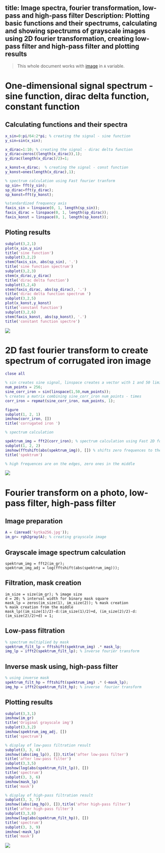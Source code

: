 title: Image spectra, fourier transformation, low-pass and high-pass filter
Description: Plotting basic functions and their spectrums, calculating and showing spectrums of grayscale images using 2D fourier transformation, creating low-pass filter and high-pass filter and plotting results 
---
>This whole document works with [image](/zodoc/assets/img/kytka256.jpg) in `A` variable.
# One-dimensional signal spectrum - sine function, dirac delta function, constant function
## Calculating functions and their spectra
```matlab
x_sin=0:pi/64:2*pi; % creating the signal - sine function
y_sin=sin(x_sin);

x_dirac=1:10; % creating the signal - dirac delta function
y_dirac=zeros((length(x_dirac)),1);
y_dirac(length(x_dirac)/2)=1;

x_konst=x_dirac;  % creating the signal - const function
y_konst=ones(length(x_dirac),1);

% spectrum calculation using Fast fourier tranform
sp_sin= fft(y_sin); 
sp_dirac=fft(y_dirac); 
sp_konst=fft(y_konst); 

%standardized frequency axis
faxis_sin = linspace(0, 1, length(sp_sin)); 
faxis_dirac = linspace(0, 1, length(sp_dirac)); 
faxis_konst = linspace(0, 1, length(sp_konst)); 
```
## Ploting results
``` matlab
subplot(3,2,1) 
plot(x_sin,y_sin)
title('sine function')
subplot(3,2,2)
stem(faxis_sin, abs(sp_sin), '.')
title('sine function spectrum')
subplot(3,2,3)
stem(x_dirac,y_dirac)
title('dirac delta function')
subplot(3,2,4)
stem(faxis_dirac, abs(sp_dirac), '.')
title('dirac delta function spectrum ')
subplot(3,2,5)
plot(x_konst,y_konst)
title('constant function')
subplot(3,2,6)
stem(faxis_konst, abs(sp_konst), '.')
title('constant function spectre')
```
![](media/spect1.png)
# 2D fast fourier transform to create spectrum of corrugated iron image
``` matlab
close all

% sin creates sine signal, linspace creates a vector with 1 and 50 limits
num_points = 256;
sine_corr_iron = sin(linspace(1,50,num_points)); 
% creates a matrix combining sine_corr_iron num_points - times
corr_iron = repmat(sine_corr_iron, num_points, 1); 

figure
subplot(1, 2, 1)
imshow(corr_iron, [])
title('corrugated iron ')

% spectrum calculation

spektrum_img = fft2(corr_iron); % spectrum calculation using Fast 2D fourier transform
subplot(1, 2, 2)
imshow(fftshift(abs(spektrum_img)), []) % shifts zero frequences to the middle
title('spektrum')

% high frequences are on the edges, zero ones in the middle
```
![](media/spect3_corr_iron.png)
# Fourier transform on a photo, low-pass filter, high-pass filter
## Image preparation
``` matlab
A = (imread('kytka256.jpg'));
im_gr= rgb2gray(A); % creating grayscale image
``` 
## Grayscale image spectrum calculation
``` 
spektrum_img = fft2(im_gr);
spektrum_img_adj = log(fftshift(abs(spektrum_img)));
``` 
## Filtration, mask creation
``` 
im_size = size(im_gr); % image size
d = 20; % interval width for binary mask square
mask_lp = zeros(im_size(1), im_size(2)); % mask creation
% mask creation from the middle
mask_lp((im_size(1)/2)-d:(im_size(1)/2)+d, (im_size(2)/2)-d:(im_size(2)/2)+d) = 1; 
``` 
## Low-pass filtration
``` matlab
% spectrum multiplied by mask
spektrum_filt_lp = fftshift(spektrum_img) .* mask_lp; 
img_lp = ifft2(spektrum_filt_lp); % inverse fourier transform
``` 
## Inverse mask using, high-pass filter
``` matlab
% using inverse mask
spektrum_filt_hp = fftshift(spektrum_img) .* (~mask_lp);
img_hp = ifft2(spektrum_filt_hp); % inverse  fourier transform
```
## Plotting results
``` matlab
subplot(3,3,1)
imshow(im_gr)
title('Original grayscale img')
subplot(3,3,2)
imshow(spektrum_img_adj, [])
title('spectrum')

% display of low-pass filtration result
subplot(3, 3, 4)
imshow((abs(img_lp)), []),title('after low-pass filter')
title('after low-pass filter')
subplot(3,3,5)
imshow(log(abs(spektrum_filt_lp)), [])
title('spectrum')
subplot(3, 3, 6)
imshow(mask_lp)
title('mask')

% display of high-pass filtration result
subplot(3, 3, 7)
imshow((abs(img_hp)), []),title('after high-pass filter')
title('after high-pass filter')
subplot(3,3,8)
imshow(log(abs(spektrum_filt_hp)), [])
title('spectrum')
subplot(3, 3, 9)
imshow(~mask_lp)
title('mask') 
```
![](media/spect2.png)

